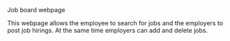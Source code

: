 Job board webpage

  This webpage allows the employee to search for jobs and the employers to post job hirings. At the same time employers can add and delete jobs.
